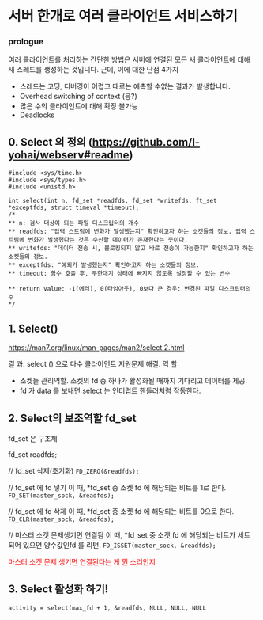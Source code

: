 # 서버 한개로 여러 클라이언트 서비스하기

### prologue
여러 클라이언트를 처리하는 간단한 방법은 서버에 연결된 모든 새 클라이언트에 대해 새 스레드를 생성하는 것입니다. 근데, 이에 대한 단점 4가지
- 스레드는 코딩, 디버깅이 어렵고 때로는 예측할 수없는 결과가 발생합니다.
- Overhead switching of context (응?)
- 많은 수의 클라이언트에 대해 확장 불가능
- Deadlocks

## 0. Select 의 정의 (https://github.com/l-yohai/webserv#readme)
```
#include <sys/time.h>
#include <sys/types.h>
#include <unistd.h>

int select(int n, fd_set *readfds, fd_set *writefds, ft_set *exceptfds, struct timeval *timeout);
/*
** n: 검사 대상이 되는 파일 디스크립터의 개수
** readfds: "입력 스트림에 변화가 발생했는지" 확인하고자 하는 소켓들의 정보. 입력 스트림에 변화가 발생했다는 것은 수신할 데이터가 존재한다는 뜻이다.
** writefds: "데이터 전송 시, 블로킹되지 않고 바로 전송이 가능한지" 확인하고자 하는 소켓들의 정보.
** exceptfds: "예외가 발생했는지" 확인하고자 하는 소켓들의 정보.
** timeout: 함수 호출 후, 무한대기 상태에 빠지지 않도록 설정할 수 있는 변수

** return value: -1(에러), 0(타임아웃), 0보다 큰 경우: 변경된 파일 디스크립터의 수
*/
```

## 1. Select()

https://man7.org/linux/man-pages/man2/select.2.html

결 과: select () 으로 다수 클라이언트 지원문제 해결.
역 할
- 소켓들 관리역할. 소켓의 fd 중 하나가 활성화될 때까지 기다리고 데이터를 제공.
- fd 가 data 를 보내면 select 는 인터럽트 핸들러처럼 작동한다.

## 2. Select의 보조역할 fd_set

fd_set 은 구조체


fd_set readfds;

// fd_set 삭제(초기화)
``FD_ZERO(&readfds);``

// fd_set 에 fd 넣기
이 때, *fd_set 중 소켓 fd 에 해당되는 비트를 1로 한다.
``FD_SET(master_sock, &readfds);``

// fd_set 에 fd 삭제
이 때, *fd_set 중 소켓 fd 에 해당되는 비트를 0으로 한다.
``FD_CLR(master_sock, &readfds);``

// 마스터 소켓 문제생기면 연결됨
이 때, *fd_set 중 소켓 fd 에 해당되는 비트가 세트 되어 있으면 양수값인fd 를 리턴.
``FD_ISSET(master_sock, &readfds);``

<span style="color:red"> 마스터 소켓 문제 생기면 연결된다는 게 뭔 소리인지 </span>

## 3. Select 활성화 하기!

``activity = select(max_fd + 1, &readfds, NULL, NULL, NULL``
